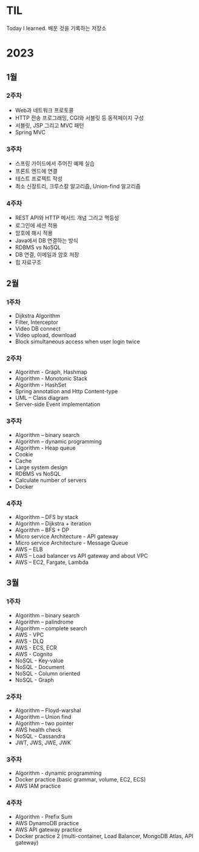 # TIL
Today I learned. 배운 것을 기록하는 저장소

# 2023 

## 1월
### 2주차
- Web과 네트워크 프로토콜
- HTTP 전송 프로그래밍, CGI와 서블릿 등 동적페이지 구성
- 서블릿, JSP 그리고 MVC 패턴
- Spring MVC

### 3주차
- 스프링 가이드에서 주어진 예제 실습
- 프론트 엔드에 연결
- 테스트 프로젝트 작성 
- 최소 신장트리, 크루스칼 알고리즘, Union-find 알고리즘

### 4주차
- REST API와 HTTP 메서드 개념 그리고 멱등성
- 로그인에 세션 적용
- 암호에 해시 적용
- Java에서 DB 연결하는 방식
- RDBMS vs NoSQL
- DB 연결, 이메일과 암호 저장
- 힙 자료구조

## 2월
### 1주차
- Dijkstra Algorithm
- Filter, Interceptor
- Video DB connect
- Video upload, download
- Block simultaneous access when user login twice 
### 2주차
- Algorithm - Graph, Hashmap 
- Algorithm - Monotonic Stack
- Algorithm - HashSet
- Spring annotation and Http Content-type
- UML – Class diagram
- Server-side Event implementation

### 3주차
- Algorithm – binary search
- Algorithm – dynamic programming
- Algorithm - Heap queue 
- Cookie
- Cache
- Large system design
- RDBMS vs NoSQL
- Calculate number of servers
- Docker

### 4주차
- Algorithm – DFS by stack
- Algorithm – Dijkstra + iteration 
- Algorithm – BFS + DP
- Micro service Architecture - API gateway
- Micro service Architecture - Message Queue 
- AWS – ELB
- AWS – Load balancer vs API gateway and about VPC 
- AWS – EC2, Fargate, Lambda

## 3월
### 1주차
- Algorithm – binary search
- Algorithm – palindrome
- Algorithm – complete search
- AWS - VPC
- AWS - DLQ
- AWS - ECS, ECR
- AWS - Cognito
- NoSQL - Key-value
- NoSQL - Document
- NoSQL - Column oriented
- NoSQL - Graph

### 2주차
- Algorithm – Floyd-warshal
- Algorithm – Union find
- Algorithm – two pointer
- AWS health check
- NoSQL - Cassandra
- JWT, JWS, JWE, JWK

### 3주차
- Algorithm - dynamic programming
- Docker practice (basic grammar, volume, EC2, ECS)
- AWS IAM practice

### 4주차
- Algorithm - Prefix Sum
- AWS DynamoDB practice
- AWS API gateway practice
- Docker practice 2 (multi-container, Load Balancer, MongoDB Atlas, API gateway)
